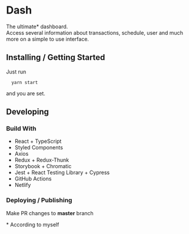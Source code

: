 # Dash

The ultimate\* dashboard.  
Access several information about transactions, schedule, user and much more on a simple to use interface.

## Installing / Getting Started

Just run

```shell
  yarn start
```

and you are set.

## Developing

### Build With

- React + TypeScript
- Styled Components
- Axios
- Redux + Redux-Thunk
- Storybook + Chromatic
- Jest + React Testing Library + Cypress
- GitHub Actions
- Netlify

### Deploying / Publishing

Make PR changes to **master** branch

\* According to myself
